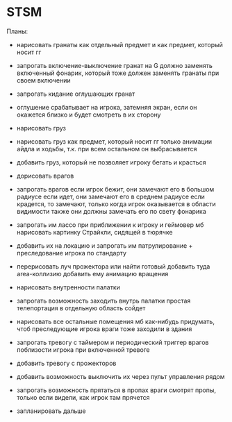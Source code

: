 # STSM

Планы:

- нарисовать гранаты как отдельный предмет и как предмет, который носит гг
- запрогать включение-выключение гранат на G 
	должно заменять включенный фонарик, который тоже должен заменять гранаты при своем включении
- запрогать кидание оглушающих гранат 
- оглушение срабатывает на игрока, затемняя экран, если он окажется близко и будет смотреть в их сторону

- нарисовать груз
- нарисовать груз как предмет, который носит гг
	только анимации айдла и ходьбы, т.к. при всем остальном он выбрасывается
- добавить груз, который не позволяет игроку бегать и красться

- дорисовать врагов
- запрогать врагов
	если игрок бежит, они замечают его в большом радиусе
	если идет, они замечают его в среднем радиусе
	если крадется, то замечают, только когда игрок оказывается в области видимости
	также они должны замечать его по свету фонарика

- запрогать им лассо при приближении к игроку и геймовер 
	мб нарисовать картинку Страйкли, сидящей в тюрячке
	
- добавить их на локацию и запрогать им патрулирование + преследование игрока по стандарту

- перерисовать луч прожектора или найти готовый
	добавить туда area-коллизию
	добавить ему анимацию вращения

- нарисовать внутренности палатки
- запрогать возможность заходить внутрь палатки
	простая телепортация в отдельную область сойдет
- нарисовать все остальные помещения
	мб как-нибудь придумать, чтоб преследующие игрока враги тоже заходили в здания

- запрогать тревогу с таймером и периодический триггер врагов поблизости игрока при включенной тревоге

- добавить тревогу с прожекторов
- добавить возможность выключить их через пульт управления рядом

- запрогать возможность прятаться в пропах
	враги смотрят пропы, только если видели, как игрок там прячется

- запланировать дальше